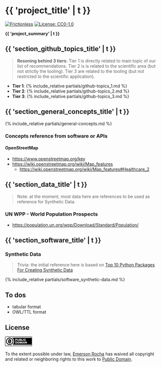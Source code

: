 # {{ 'project_title' | t }}
[![Frictionless](https://github.com/fititnt/awesome-spatial-epidemiology-and-public-health-surveillance/actions/workflows/frictionless.yml/badge.svg)](https://repository.frictionlessdata.io/pages/dashboard.html?user=fititnt&repo=awesome-spatial-epidemiology-and-public-health-surveillance&flow=frictionless)
[![License: CC0-1.0](https://img.shields.io/badge/License-CC0_1.0-lightgrey.svg)](http://creativecommons.org/publicdomain/zero/1.0/)

<!--
![{{ 'project_title' | t }} Banner](partials/awesome-spatial-epidemiology.jpg)
-->

**{{ 'project_summary' | t }}**


## {{ 'section_github_topics_title' | t }}
> **Resoning behind 3 tiers**: Tier 1 is directly related to main topic of our list of recommendations.
> Tier 2 is is related to the scientific area (but not strictly the tooling).
> Tier 3 are related to the tooling (but not restricted to the scientific application).

- **Tier 1**:
{% include_relative partials/github-topics_1.md %}
- **Tier 2**:
{% include_relative partials/github-topics_2.md %}
- **Tier 3**:
{% include_relative partials/github-topics_3.md %}

## {{ 'section_general_concepts_title' | t }}

{% include_relative partials/general-concepts.md %}

### Concepts reference from software or APIs

#### OpenStreetMap
- https://www.openstreetmap.org/key
- https://wiki.openstreetmap.org/wiki/Map_features
  - https://wiki.openstreetmap.org/wiki/Map_features#Healthcare_2

## {{ 'section_data_title' | t }}

> Note: at the moment, most data here are references to be used as reference for Synthetic Data.

### UN WPP - World Population Prospects

- https://population.un.org/wpp/Download/Standard/Population/

## {{ 'section_software_title' | t }}

### Synthetic Data
> Trivia: the initial reference here is based on [Top 10 Python Packages For Creating Synthetic Data](https://www.activestate.com/blog/top-10-python-packages-for-creating-synthetic-data/)

{% include_relative partials/software_synthetic-data.md %}

## To dos

- tabular format
- OWL/TTL format

<!--

{% for item in site.i18n.mul.featured_compilations %}
  {{ item | json }}
  {{ item.name | t }}
  {% for item2 in item.resources %}
    {{ item2.name | t }}
  {% endfor %}
{% endfor %}

{{ datapackage.name }}
{{ datapackage.resource.biosafety_levels }}


-->


## License

[![Public Domain](partials/public-domain.png)](UNLICENSE)

To the extent possible under law, [Emerson Rocha](https://github.com/fititnt)
has waived all copyright and related or neighboring rights to this work to
[Public Domain](UNLICENSE).
